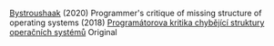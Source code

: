 
[Bystroushaak](http://blog.rfox.eu/en/Programmer_s_critique_of_missing_structure_of_oper.html)
(2020) Programmer's critique of missing structure of operating systems
(2018) [Programátorova kritika chybějící struktury operačních systémů](http://blog.rfox.eu/cz/Program_torova_kritika_chyb_j_c_struktury_opera_n_.html)
Original
